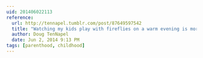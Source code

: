 ```yaml
---
uid: 201406022113
reference:
  url: http://tennapel.tumblr.com/post/87649597542
  title: "Watching my kids play with fireflies on a warm evening is more than I ever thought I'd get from this life."
  author: Doug TenNapel
  date: Jun 2, 2014 9:13 PM
tags: [parenthood, childhood]
---
```

